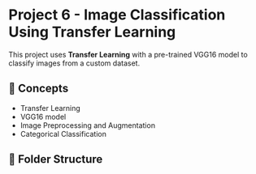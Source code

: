 # Project 6 - Image Classification Using Transfer Learning

This project uses **Transfer Learning** with a pre-trained VGG16 model to classify images from a custom dataset.

## 🧠 Concepts

- Transfer Learning
- VGG16 model
- Image Preprocessing and Augmentation
- Categorical Classification

## 📁 Folder Structure
